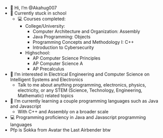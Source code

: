 - 👋 Hi, I’m @Akahug007
- 🏫 Currently stuck in school
  - 💻 Courses completed:
    - College/University:
      - Computer Architecture and Organization: Assembly
      - Java Programming: Objects
      - Programming Concepts and Methodology I: C++
      - Introduction to Cybersecurity
    - Highschool:
      - AP Computer Science Principles
      - AP Computer Science A
      - AP Precalculus
- 👀 I’m interested in Electrical Engineering and Computer Science on Intelligent Systems and Electronics
  - Talk to me about anything programming, electronics, physics, electricity, or any STEM (Science, Technology, Engineering, Mathematic) related topics
- 🌱 I’m currently learning a couple programming languages such as Java and Javascript
  - With C++ and Assembly on a broader scale
- 💻 Programming proficiency in Java and Javascript programming languages
- Pfp is Sokka from Avatar the Last Airbender btw

<!---
Akahug007/Akahug007 is a ✨ special ✨ repository because its `README.md` (this file) appears on your GitHub profile.
You can click the Preview link to take a look at your changes.
--->

